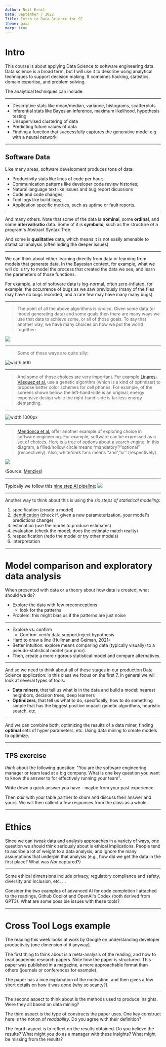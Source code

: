 ```yaml
---
Author: Neil Ernst
Date: September 7 2022
Title: Intro to Data Science for SE
theme: gaia
marp: true
---
```


# Intro

This course is about applying Data Science to software engineering data. Data science is a broad term, but I will use it to describe using analytical techniques to support decision making. It combines hacking, statistics, domain expertise, and problem solving. 

The analytical techniques can include:

----
* Descriptive stats like mean/median, variance, histograms, scatterplots
* Inferential stats like Bayesian inference, maximum likelihood, hypothesis testing
* Unsupervised clustering  of data
* Predicting future values of data
* Finding a function that successfully captures the generative model e.g. with a neural network

----
## Software Data

Like many areas, software development produces tons of data:

* Productivity stats like lines of code per hour;
* Communication patterns like developer code review histories;
* Natural language text like issues and bug report dicussions
* Code and code changes;
* Tool logs like build logs;
* Application specific metrics, such as uptime or fault reports.

----
And many others. Note that some of the data is **nominal**, some **ordinal**, and some **interval/ratio** data. Some of it is **symbolic**, such as the structure of a program's Abstract Syntax Tree. 

And some is **qualitative** data, which means it is not easily amenable to statistical analysis (often hiding the deeper issues).

----

We can think about either learning directly from data or learning from models that generate data. In the Bayesian context, for example, what we will do is try to model the process that created the data we see, and learn the parameters of those functions. 

For example, a lot of software data is log-normal, often [zero-inflated](https://en.wikipedia.org/wiki/Zero-inflated_model), for example, the occurrence of bugs as we saw previously (many of the files may have no bugs recorded, and a rare few may have many many bugs).

----

> The point of all the above algorithms is _choice_. Given some data (or model generating data) and some goals then there are many ways we use that data to achieve some, or all of those goals.  To say that another way, we have many choices on how we put the world together:


![](https://raw.githubusercontent.com/txt/ase19/master/etc/img/dots1.png)

----
> 
> Some of those ways are quite silly:
> 

![width:500](https://raw.githubusercontent.com/txt/ase19/master/etc/img/dots2.png)


----

> And some of those choices are very important. 
> For example [Linares-Vásquez et al.](REFS.md#lin-2015) use a genetic algorithm (which is a kind of optimizer) to propose better color schemes for cell phones. For example, of the screens shown below, the left-hand-side  is an original, energy expensive design while the right-hand-side is far less energy demanding.

----
![width:1000px](https://raw.githubusercontent.com/txt/ase19/master/etc/img/cellphone.png) 

----

> [Mendonca et al.](REFS.md#mendonca-2009) offer another example of exploring choice in software engineering. For example, software can be expressed as a set of choices. Here is a tree of options about a search engine. In this diagram, a filled/hollow circle means “mandatory”/”optional” (respectively). Also, white/dark fans means “and”,”or” (respectively).


![](https://raw.githubusercontent.com/txt/ase19/master/etc/img/translatefm.png)

(Source: [Menzies](https://github.com/txt/ase19/blob/master/docs/overview.md#top))

----

Typically we follow this [nine step AI pipeline](https://github.com/txt/ase19/blob/master/docs/REFS.md#amershi-2019): ![](https://github.com/txt/ase19/blob/master/etc/img/9steps.png?raw=true)

----
Another way to think about this is using the *six steps of statistical modeling*: 
1. specification (create a model)
2. [identification]([url](https://en.wikipedia.org/wiki/Identifiability)) (check if, given a new parameterization, your model's predictions change)
3. estimation (use the model to produce estimates)
4. evaluation (check the model; does the estimate match reality)
5. respecification (redo the model or try other models)
6. interpretation 

----
# Model comparison and exploratory data analysis
When presented with data or a theory about how data is created, what should we do?

* Explore the data with few preconceptions
  * look for the patterns
* Problem: this might bias us if the patterns are just noise

----

* Explore vs. confirm
  * Confirm: verify data support/reject hypothesis
* Hard to draw a line (Hullman and Gelman, 2021)
* Better intuition: explore means comparing data (typically visually) to a pseudo-statistical model (our prior).
* Then, create a more rigorous statistical model and compare alternatives.

----

And so we need to think about all of these stages in our production Data Science application: in this class we focus on the first 7. In general we will look at several types of tools:

* **Data miners**, that tell us what is in the data and build a model: nearest neighbors, decision trees, deep learners
* **Optimizers**, that tell us what to do, specifically, how to do something simple that has the biggest positive impact: genetic algorithms, heuristic search, etc.

----

And we can combine both: optimizing the results of a data miner, finding **optimal** sets of hyper parameters, etc. Using data mining to create models to optimize. 

----

## TPS exercise

*think* about the following question: "You are the software engineering manager or team lead at a big company. What is one key question you want to know the answer to for effectively running your team". 

Write down a quick answer you have - maybe from your past experience. 

Then *pair* with your table partner to *share* and discuss their answer and yours. We will then collect a few responses from the class as a whole. 

----

# Ethics

Since we can tweak data and analysis approaches in a variety of ways, one question we should think seriously about is ethical implications. People tend to ascribe a lot of weight to a data analysis, and ignore the many assumptions that underpin that analysis (e.g., how did we get the data in the first place? What was *Not* captured?)

----
Some ethical dimensions include privacy, regulatory compliance and safety, diversity and inclusion, etc. ...

Consider the two examples of advanced AI for code completion I attached to the readings, Github Copilot and OpenAI's Codex (both derived from GPT3). What are some possible issues with these tools? 

----

# Cross Tool Logs example

The reading this week looks at work by Google on understanding developer productivity (one dimension of it anyway). 

The first thing to think about is a meta-analysis of the reading, and how to read academic research papers. Note how the paper is structured. This paper was published in a magazine, a more approachable format than others (journals or conferences for example). 

The paper has a nice explanation of the motivation, and then gives a few short details on how it was done (why so scanty?). 

----

The second aspect to think about is the methods used to produce insights. Were they all based on data mining? 

The third aspect is the type of constructs the paper uses. One key construct here is the notion of *readability*. Do you agree with their definition? 

The fourth aspect is to reflect on the results obtained. Do you believe the results? What might you do as a manager with these insights? What might be missing from the results? 
